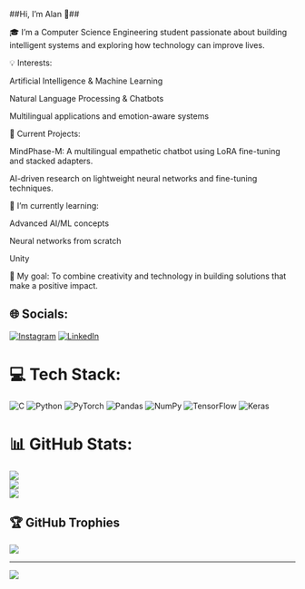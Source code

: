 ##Hi, I’m Alan 👋##

🎓 I’m a Computer Science Engineering student passionate about building intelligent systems and exploring how technology can improve lives.<br/>

💡 Interests:<br/>

Artificial Intelligence & Machine Learning<br/>

Natural Language Processing & Chatbots<br/>

Multilingual applications and emotion-aware systems<br/>

🚀 Current Projects:<br/>

MindPhase-M: A multilingual empathetic chatbot using LoRA fine-tuning and stacked adapters.<br/>

AI-driven research on lightweight neural networks and fine-tuning techniques.<br/>

🌱 I’m currently learning:<br/>

Advanced AI/ML concepts<br/>

Neural networks from scratch<br/>

Unity<br/>

📌 My goal: To combine creativity and technology in building solutions that make a positive impact.<br/>




## 🌐 Socials:
[![Instagram](https://img.shields.io/badge/Instagram-%23E4405F.svg?logo=Instagram&logoColor=white)](https://instagram.com/alanoospear) [![LinkedIn](https://img.shields.io/badge/LinkedIn-%230077B5.svg?logo=linkedin&logoColor=white)](https://linkedin.com/in/https://www.linkedin.com/in/alan-john-shibu-a-70b862254?utm_source=share&utm_campaign=share_via&utm_content=profile&utm_medium=android_app) 

# 💻 Tech Stack:
![C](https://img.shields.io/badge/c-%2300599C.svg?style=for-the-badge&logo=c&logoColor=white) ![Python](https://img.shields.io/badge/python-3670A0?style=for-the-badge&logo=python&logoColor=ffdd54) ![PyTorch](https://img.shields.io/badge/PyTorch-%23EE4C2C.svg?style=for-the-badge&logo=PyTorch&logoColor=white) ![Pandas](https://img.shields.io/badge/pandas-%23150458.svg?style=for-the-badge&logo=pandas&logoColor=white) ![NumPy](https://img.shields.io/badge/numpy-%23013243.svg?style=for-the-badge&logo=numpy&logoColor=white) ![TensorFlow](https://img.shields.io/badge/TensorFlow-%23FF6F00.svg?style=for-the-badge&logo=TensorFlow&logoColor=white) ![Keras](https://img.shields.io/badge/Keras-%23D00000.svg?style=for-the-badge&logo=Keras&logoColor=white)
# 📊 GitHub Stats:
![](https://github-readme-stats.vercel.app/api?username=Alanjohnshibua&theme=merko&hide_border=false&include_all_commits=false&count_private=false)<br/>
![](https://nirzak-streak-stats.vercel.app/?user=Alanjohnshibua&theme=merko&hide_border=false)<br/>
![](https://github-readme-stats.vercel.app/api/top-langs/?username=Alanjohnshibua&theme=merko&hide_border=false&include_all_commits=false&count_private=false&layout=compact)

## 🏆 GitHub Trophies
![](https://github-profile-trophy.vercel.app/?username=Alanjohnshibua&theme=merko&no-frame=false&no-bg=true&margin-w=4)

---
[![](https://visitcount.itsvg.in/api?id=Alanjohnshibua&icon=0&color=0)](https://visitcount.itsvg.in)

<!-- Proudly created with GPRM ( https://gprm.itsvg.in ) -->
